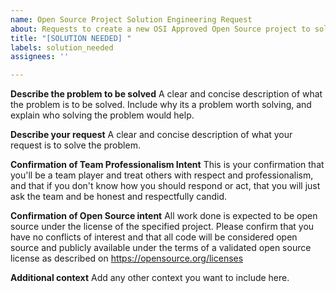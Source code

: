 ```yaml
---
name: Open Source Project Solution Engineering Request
about: Requests to create a new OSI Approved Open Source project to solve a specific problem.
title: "[SOLUTION NEEDED] "
labels: solution_needed
assignees: ''

---
```


**Describe the problem to be solved**
A clear and concise description of what the problem is to be solved.  Include why its a problem worth solving, and explain who solving the problem would help.

**Describe your request**
A clear and concise description of what your request is to solve the problem.

**Confirmation of Team Professionalism Intent**
This is your confirmation that you'll be a team player and treat others with respect and professionalism, and that if you don't know how you should respond or act, that you will just ask the team and be honest and respectfully candid.

**Confirmation of Open Source intent**
All work done is expected to be open source under the license of the specified project. Please confirm that you have no conflicts of interest and that all code will be considered open source and publicly available under the terms of a validated open source license as described on https://opensource.org/licenses

**Additional context**
Add any other context you want to include here.
